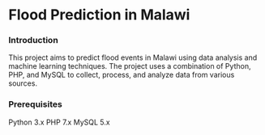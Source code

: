 # Flood Prediction in Malawi

### Introduction
This project aims to predict flood events in Malawi using data analysis and machine learning techniques. The project uses a combination of Python, PHP, and MySQL to collect, process, and analyze data from various sources.

### Prerequisites
Python 3.x
PHP 7.x
MySQL 5.x
